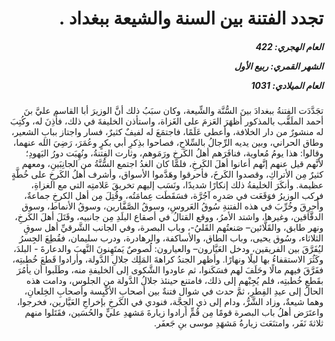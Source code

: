 <h1 dir="rtl">تجدد الفتنة بين السنة والشيعة ببغداد .</h1>

<h5 dir="rtl">العام الهجري:  422

الشهر القمري: ربيع الأول

العام الميلادي: 1031</h5>

<p dir="rtl">تجَدَّدَت الفِتنةُ ببغدادَ بينَ السُّنَّة والشِّيعة، وكان سبَبُ ذلك أنَّ الوزيرَ أبا القاسم عليَّ بنَ أحمد الملَقَّب بالمذكور أظهَرَ العَزمَ على الغَزاة، واستأذن الخليفةَ في ذلك، فأَذِنَ له، وكُتِبَ له منشورٌ من دار الخلافة، وأعطى عَلَمًا، فاجتمَعَ له لفيفٌ كثيرٌ، فسار واجتاز ببابِ الشعير، وطاق الحراني، وبين يديه الرِّجالُ بالسِّلاحِ، فصاحوا بذِكرِ أبي بكرٍ وعُمَرَ، رَضِيَ الله عنهما، وقالوا: هذا يومُ مُعاوية، فنافَرَهم أهلُ الكَرخِ ورَمَوهم، وثارت الفِتنةُ، ونُهِبَت دورُ اليَهودِ؛ لأنَّهم قيل عنهم إنَّهم أعانوا أهلَ الكَرخِ، فلمَّا كان الغدُ اجتمع السُّنَّةُ من الجانِبَينِ، ومعهم كثيرٌ مِن الأتراكِ، وقصدوا الكَرخَ، فأحرقوا وهَدَّموا الأسواق، وأشرف أهلُ الكَرخِ على خُطَّةٍ عظيمة. وأنكَرَ الخليفةُ ذلك إنكارًا شديدًا، ونَسَب إليهم تخريقَ عَلامتِه التي مع الغزاةِ، فركب الوزيرُ فوَقَعَت في صَدرِه آجُرَّة، فسَقَطَت عِمامَتُه، وقُتِلَ مِن أهل الكرخِ جماعةٌ، وأُحرِقَ وخُرِّبَ في هذه الفتنةِ سُوقُ العَروسِ، وسوقُ الصَّفَّارين، وسوقُ الأنماط، وسوق الدقَّاقين، وغيرها، واشتد الأمرُ، ووقع القتالُ في أصقاع البلَدِ مِن جانبيه، وقَتَلَ أهلَ الكَرخِ، ونهر طابق، والقَلَّائين– صَنعتُهم القَليُ-، وباب البصرة، وفي الجانب الشَّرقيِّ أهل سوقِ الثلاثاء، وسُوق يحيى، وباب الطاق، والأساكفة، والرهادرة، ودرب سليمان، فقُطِعَ الجِسرُ ليُفَرَّقَ بين الفريقين، ودخل العَيَّارون– والعيارون: لُصوصٌ يَمتَهِنونَ النَّهبَ والدعارةَ - البلدَ، وكَثُرَ الاستقفاءُ بها ليلًا ونهارًا. وأظهر الجندُ كراهةَ المَلِك جلالِ الدَّولة، وأرادوا قَطعَ خُطبتِه، ففَرَّقَ فيهم مالًا وحَلَفَ لهم فسَكَنوا، ثم عاودوا الشَّكوى إلى الخليفةِ منه، وطَلَبوا أن يأمُرَ بقَطعِ خُطبتِه، فلم يُجِبْهم إلى ذلك، فامتنع حينئذ جلالُ الدَّولة من الجلوس، ودامت هذه الحالُ إلى عيدِ الفِطرِ، ثمَّ حدث في شوال فتنةٌ بين أصحابِ الأكْيِسة وأصحابِ الخِلعانِ، وهما شيعةٌ، وزاد الشَّرُّ، ودام إلى ذي الحِجَّة، فنودي في الكَرخِ بإخراجِ العَيَّارين، فخرجوا، واعتَرَض أهلُ باب البصرة قومًا مِن قُمٍّ أرادوا زيارةَ مَشهدِ عليٍّ والحُسَين، فقَتَلوا منهم ثلاثةَ نَفَر، وامتنَعَت زيارةُ مَشهَدِ موسى بنِ جَعفَر.</p></br>
